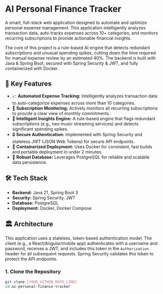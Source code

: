 # AI Personal Finance Tracker

A smart, full-stack web application designed to automate and optimize personal expense management. This application intelligently analyzes transaction data, auto-tracks expenses across 10+ categories, and monitors recurring subscriptions to provide actionable financial insights.

The core of this project is a rule-based AI engine that detects redundant subscriptions and unusual spending spikes, cutting down the time required for manual expense review by an estimated 40%. The backend is built with Java & Spring Boot, secured with Spring Security & JWT, and fully containerized with Docker.

## 🚀 Key Features

* 📈 **Automated Expense Tracking:** Intelligently analyzes transaction data to auto-categorize expenses across more than 10 categories.
* 🔄 **Subscription Monitoring:** Actively monitors all recurring subscriptions to provide a clear view of monthly commitments.
* 🤖 **Intelligent Insights Engine:** A rule-based engine that flags redundant subscriptions (e.g., two music streaming services) and detects significant spending spikes.
* 🔒 **Secure Authentication:** Implemented with Spring Security and stateless JWT (JSON Web Tokens) for secure API endpoints.
* 🐳 **Containerized Deployment:** Uses Docker for consistent, fast builds and portable deployment in under 2 minutes.
* 🐘 **Robust Database:** Leverages PostgreSQL for reliable and scalable data persistence.

## 🛠️ Tech Stack

* **Backend:** Java 21, Spring Boot 3
* **Security:** Spring Security, JWT
* **Database:** PostgreSQL
* **Deployment:** Docker, Docker Compose

## 🏛️ Architecture

This application uses a stateless, token-based authentication model. The client (e.g., a React/Angular/mobile app) authenticates with a username and password, receives a JWT, and includes this token in the `Authorization` header for all subsequent requests. Spring Security validates this token to protect the API endpoints.


### 1. Clone the Repository

```bash
git clone [YOUR_GITHUB_REPO_LINK]
cd ai-personal-finance-tracker